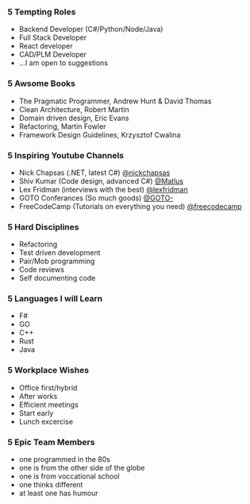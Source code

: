 ### 5 Tempting Roles

- Backend Developer (C#/Python/Node/Java)
- Full Stack Developer
- React developer
- CAD/PLM Developer
- ...I am open to suggestions

### 5 Awsome Books

- The Pragmatic Programmer, Andrew Hunt & David Thomas
- Clean Architecture, Robert Martin
- Domain driven design, Eric Evans
- Refactoring, Martin Fowler
- Framework Design Guidelines, Krzysztof Cwalina

### 5 Inspiring Youtube Channels

- Nick Chapsas (.NET, latest C#) [@nickchapsas](https://www.youtube.com/@nickchapsas)
- Shiv Kumar (Code design, advanced C#) [@Matlus](https://www.youtube.com/@Matlus)
- Lex Fridman (interviews with the best) [@lexfridman](https://youtube.com/@lexfridman)
- GOTO Conferances (So much goods) [@GOTO-](https://www.youtube.com/@GOTO-)
- FreeCodeCamp (Tutorials on everything you need) [@freecodecamp](https://www.youtube.com/@freecodecamp)

### 5 Hard Disciplines

- Refactoring
- Test driven development
- Pair/Mob programming
- Code reviews
- Self documenting code

### 5 Languages I will Learn

- F#
- GO
- C++
- Rust
- Java

### 5 Workplace Wishes

- Office first/hybrid
- After works
- Efficient meetings
- Start early
- Lunch excercise

### 5 Epic Team Members
- one programmed in the 80s
- one is from the other side of the globe
- one is from voccational school
- one thinks different
- at least one has humour
